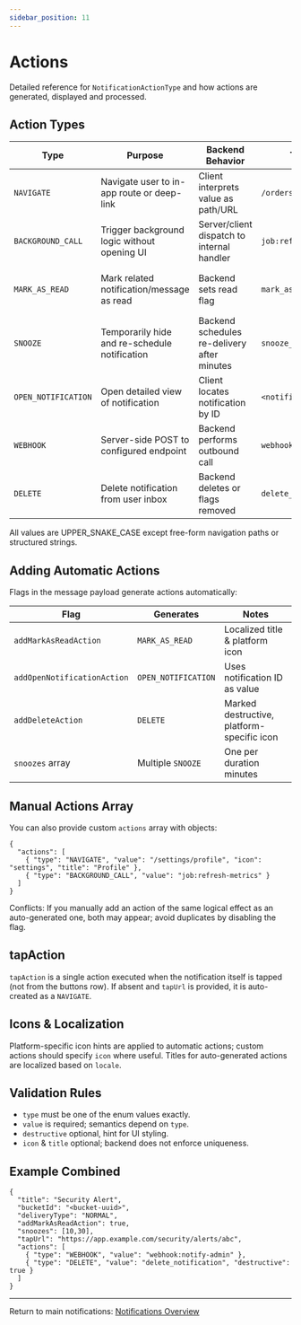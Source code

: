 ```yaml
---
sidebar_position: 11
---
```

# Actions

Detailed reference for `NotificationActionType` and how actions are generated, displayed and processed.

## Action Types

| Type | Purpose | Backend Behavior | Typical `value` | UI Notes |
|------|---------|------------------|-----------------|----------|
| `NAVIGATE` | Navigate user to in-app route or deep-link | Client interprets value as path/URL | `/orders/123` | Primary tapAction commonly uses this |
| `BACKGROUND_CALL` | Trigger background logic without opening UI | Server/client dispatch to internal handler | `job:refresh-cache` | Should appear subtle (no navigation) |
| `MARK_AS_READ` | Mark related notification/message as read | Backend sets read flag | `mark_as_read_notification` | Often auto-generated via flag |
| `SNOOZE` | Temporarily hide and re-schedule notification | Backend schedules re-delivery after minutes | `snooze_10` | One entry per allowed duration |
| `OPEN_NOTIFICATION` | Open detailed view of notification | Client locates notification by ID | `<notification-id>` | Auto-generated when enabled |
| `WEBHOOK` | Server-side POST to configured endpoint | Backend performs outbound call | `webhook:<id>` | Advanced / admin usage |
| `DELETE` | Delete notification from user inbox | Backend deletes or flags removed | `delete_notification` | Marked destructive |

All values are UPPER_SNAKE_CASE except free-form navigation paths or structured strings.

## Adding Automatic Actions
Flags in the message payload generate actions automatically:

| Flag | Generates | Notes |
|------|-----------|-------|
| `addMarkAsReadAction` | `MARK_AS_READ` | Localized title & platform icon |
| `addOpenNotificationAction` | `OPEN_NOTIFICATION` | Uses notification ID as value |
| `addDeleteAction` | `DELETE` | Marked destructive, platform-specific icon |
| `snoozes` array | Multiple `SNOOZE` | One per duration minutes |

## Manual Actions Array
You can also provide custom `actions` array with objects:
```jsonc
{
  "actions": [
    { "type": "NAVIGATE", "value": "/settings/profile", "icon": "settings", "title": "Profile" },
    { "type": "BACKGROUND_CALL", "value": "job:refresh-metrics" }
  ]
}
```
Conflicts: If you manually add an action of the same logical effect as an auto-generated one, both may appear; avoid duplicates by disabling the flag.

## tapAction
`tapAction` is a single action executed when the notification itself is tapped (not from the buttons row). If absent and `tapUrl` is provided, it is auto-created as a `NAVIGATE`.

## Icons & Localization
Platform-specific icon hints are applied to automatic actions; custom actions should specify `icon` where useful. Titles for auto-generated actions are localized based on `locale`.

## Validation Rules
- `type` must be one of the enum values exactly.
- `value` is required; semantics depend on `type`.
- `destructive` optional, hint for UI styling.
- `icon` & `title` optional; backend does not enforce uniqueness.

## Example Combined
```jsonc
{
  "title": "Security Alert",
  "bucketId": "<bucket-uuid>",
  "deliveryType": "NORMAL",
  "addMarkAsReadAction": true,
  "snoozes": [10,30],
  "tapUrl": "https://app.example.com/security/alerts/abc",
  "actions": [
    { "type": "WEBHOOK", "value": "webhook:notify-admin" },
    { "type": "DELETE", "value": "delete_notification", "destructive": true }
  ]
}
```

---
Return to main notifications: [Notifications Overview](../notifications)
